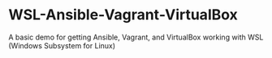 # WSL-Ansible-Vagrant-VirtualBox
A basic demo for getting Ansible, Vagrant, and VirtualBox working with WSL (Windows Subsystem for Linux)
